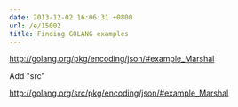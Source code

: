 ```yaml
---
date: 2013-12-02 16:06:31 +0800
url: /e/15002
title: Finding GOLANG examples
---
```




<http://golang.org/pkg/encoding/json/#example_Marshal>

Add "src"

<http://golang.org/src/pkg/encoding/json/#example_Marshal>
